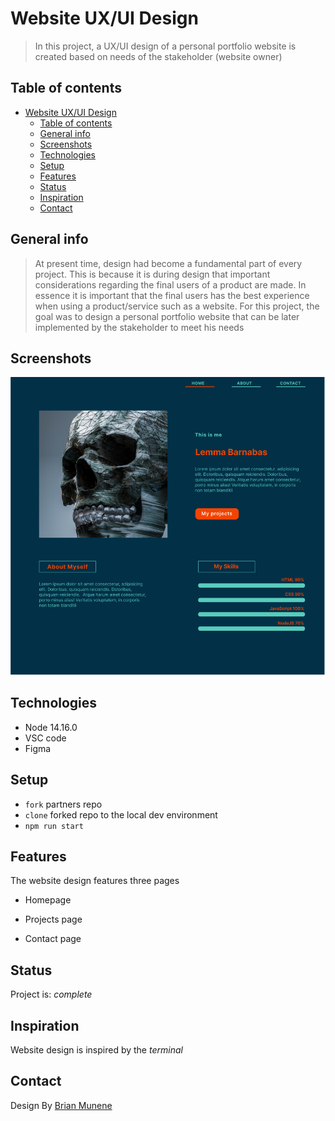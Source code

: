 # Website UX/UI Design

> In this project, a UX/UI design of a personal portfolio website is created
> based on needs of the stakeholder (website owner)

## Table of contents

- [Website UX/UI Design](#website-uxui-design)
  - [Table of contents](#table-of-contents)
  - [General info](#general-info)
  - [Screenshots](#screenshots)
  - [Technologies](#technologies)
  - [Setup](#setup)
  - [Features](#features)
  - [Status](#status)
  - [Inspiration](#inspiration)
  - [Contact](#contact)

## General info

> At present time, design had become a fundamental part of every project. This
> is because it is during design that important considerations regarding the
> final users of a product are made. In essence it is important that the final
> users has the best experience when using a product/service such as a website.
> For this project, the goal was to design a personal portfolio website that can
> be later implemented by the stakeholder to meet his needs

## Screenshots

![Final Design](./planning/images/homepage.png)

## Technologies

- Node 14.16.0
- VSC code
- Figma

## Setup

- `fork` partners repo
- `clone` forked repo to the local dev environment
- `npm run start`

## Features

The website design features three pages

- Homepage

- Projects page

- Contact page

## Status

Project is: _complete_

## Inspiration

Website design is inspired by the _terminal_

## Contact

Design By [Brian Munene](https://github.com/BrianMunene96)

